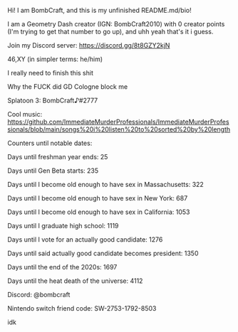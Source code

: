 Hi! I am BombCraft, and this is my unfinished README.md/bio!

I am a Geometry Dash creator (IGN: BombCraft2010) with 0 creator points (I'm trying to get that number to go up), and uhh yeah that's it i guess.

Join my Discord server: https://discord.gg/8t8GZY2kjN

46,XY (in simpler terms: he/him)

I really need to finish this shit

Why the FUCK did GD Cologne block me

Splatoon 3: BombCraft♪#2777

Cool music: https://github.com/ImmediateMurderProfessionals/ImmediateMurderProfessionals/blob/main/songs%20i%20listen%20to%20sorted%20by%20length

Counters until notable dates:

Days until freshman year ends: 25

Days until Gen Beta starts: 235

Days until I become old enough to have sex in Massachusetts: 322

Days until I become old enough to have sex in New York: 687

Days until I become old enough to have sex in California: 1053

Days until I graduate high school: 1119

Days until I vote for an actually good candidate: 1276

Days until said actually good candidate becomes president: 1350

Days until the end of the 2020s: 1697

Days until the heat death of the universe: 4112

Discord: @bombcraft

Nintendo switch friend code: SW-2753-1792-8503

idk
